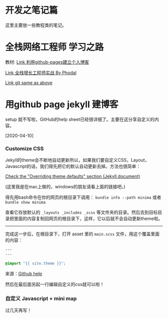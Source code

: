 # 开发之笔记篇
这里主要放一些教程类的笔记。

# 全栈网络工程师 学习之路

教材:
[Link 利用github-pages建立个人博客](https://ezlippi.com/blog/2015/03/github-pages-blog.html ":)")

[Link 全栈增长工程师实战
By Phodal](http://growth-in-action.phodal.com/ ":)")

[Link git same as above](https://github.com/phodal/articles/issues/15 ":)")


# 用github page jekyll 建博客

setup 就不写啦，GitHub的help sheet已经很详细了。主要在这分享自定义的内容。

[2020-04-10]
### Customize CSS 
Jekyll的theme会不断地自动更新所以，如果我们要自定义CSS，Layout，Javascript的话，我们得先把它的默认自动更新去掉。方法也很简单：

[Check the "Overriding theme defaults" section (Jekyll document)](https://jekyllrb.com/docs/themes/ ":)")

(这里我是在mac上做的，windows的朋友请看上面的链接吧。)

得先用bash命令在你的网页的根目录下调用：
`bundle info --path minima` 或者
`bundle show minima`

查看它存放默认的 `_layouts _includes _scss` 等文件夹的目录。然后去到目标目录把里面的内容复制回网页的根目录下，这样，它以后就不会自动更新theme啦。

---

完成这一步后，在根目录下，打开 asset 里的 `main.scss` 文件，用这个覆盖里面的内容：
```CSS
---
---

@import "{{ site.theme }}";
```

来源：[Github help](https://help.github.com/en/enterprise/2.14/user/articles/customizing-css-and-html-in-your-jekyll-theme ":)")

然后在最后面另起一行编辑自定义的css就可以啦！


### 自定义 Javascript + mini map
过几天再写！

